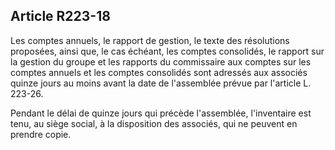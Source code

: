 Article R223-18
----
Les comptes annuels, le rapport de gestion, le texte des résolutions proposées,
ainsi que, le cas échéant, les comptes consolidés, le rapport sur la gestion du
groupe et les rapports du commissaire aux comptes sur les comptes annuels et les
comptes consolidés sont adressés aux associés quinze jours au moins avant la
date de l'assemblée prévue par l'article L. 223-26.

Pendant le délai de quinze jours qui précède l'assemblée, l'inventaire est tenu,
au siège social, à la disposition des associés, qui ne peuvent en prendre copie.
